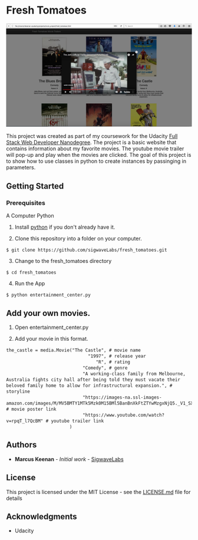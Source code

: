 # Fresh Tomatoes
![](https://github.com/sigwaveLabs/fresh_tomatoes/blob/master/fresh_tomatoes_screen_shot.png)


This project was created as part of my coursework for the Udacity [Full Stack Web Developer Nanodegree](https://www.udacity.com/course/full-stack-web-developer-nanodegree--nd004). The project is a basic website that contains information about my favorite movies. The youtube movie trailer will pop-up and play when the movies are clicked. The goal of this project is to show how to use classes in python to create instances by passinging in parameters.


## Getting Started

### Prerequisites

A Computer
Python



1. Install [python](https://www.python.org/downloads/) if you don't already have it.

2. Clone this repository into a folder on your computer.
```
$ git clone https://github.com/sigwaveLabs/fresh_tomatoes.git
```
3. Change to the fresh_tomatoes directory
```
$ cd fresh_tomatoes
```
4. Run the App
```
$ python entertainment_center.py
```
## Add your own movies.

1. Open entertainment_center.py

2. Add your movie in this format.
```
the_castle = media.Movie("The Castle", # movie name
                               "1997", # release year
                                  "R", # rating 
                             "Comedy", # genre
                             "A working-class family from Melbourne, Australia fights city hall after being told they must vacate their beloved family home to allow for infrastructural expansion.", # storyline
                             "https://images-na.ssl-images-amazon.com/images/M/MV5BMTY1MTk5Mzk0M15BMl5BanBnXkFtZTYwMzgxNjQ5._V1_SX300.jpg", # movie poster link
                             "https://www.youtube.com/watch?v=rpqT_l7QcBM" # youtube trailer link
                        )

```
## Authors

* **Marcus Keenan** - *Initial work* - [SigwaveLabs](https://github.com/SigwaveLabs)


## License

This project is licensed under the MIT License - see the [LICENSE.md](LICENSE.md) file for details

## Acknowledgments

* Udacity


